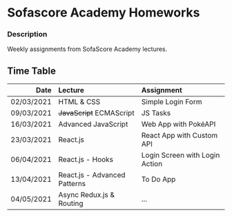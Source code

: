 # Sofascore Academy Homeworks

### Description

Weekly assignments from SofaScore Academy lectures.

## Time Table

|       Date | Lecture                      | Assignment                     |
| ---------: | :--------------------------- | :----------------------------- |
| 02/03/2021 | HTML & CSS                   | Simple Login Form              |
| 09/03/2021 | ~~JavaScript~~ ECMAScript    | JS Tasks                       |
| 16/03/2021 | Advanced JavaScript          | Web App with PokéAPI           |
| 23/03/2021 | React.js                     | React App with Custom API      |
| 06/04/2021 | React.js - Hooks             | Login Screen with Login Action |
| 13/04/2021 | React.js - Advanced Patterns | To Do App                      |
| 04/05/2021 | Async Redux.js & Routing     | ...                            |
